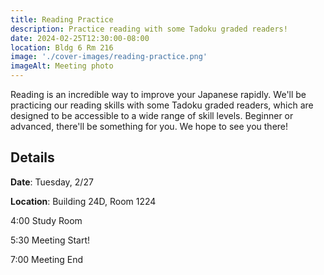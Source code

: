 ```yaml
---
title: Reading Practice
description: Practice reading with some Tadoku graded readers!
date: 2024-02-25T12:30:00-08:00
location: Bldg 6 Rm 216
image: './cover-images/reading-practice.png'
imageAlt: Meeting photo
---
```


Reading is an incredible way to improve your Japanese rapidly. We'll be practicing our reading skills with some Tadoku graded readers, which are designed to be accessible to a wide range of skill levels. Beginner or advanced, there'll be something for you. We hope to see you there!

## Details
**Date**: Tuesday, 2/27

**Location**: Building 24D, Room 1224

4:00    Study Room

5:30    Meeting Start!

7:00    Meeting End